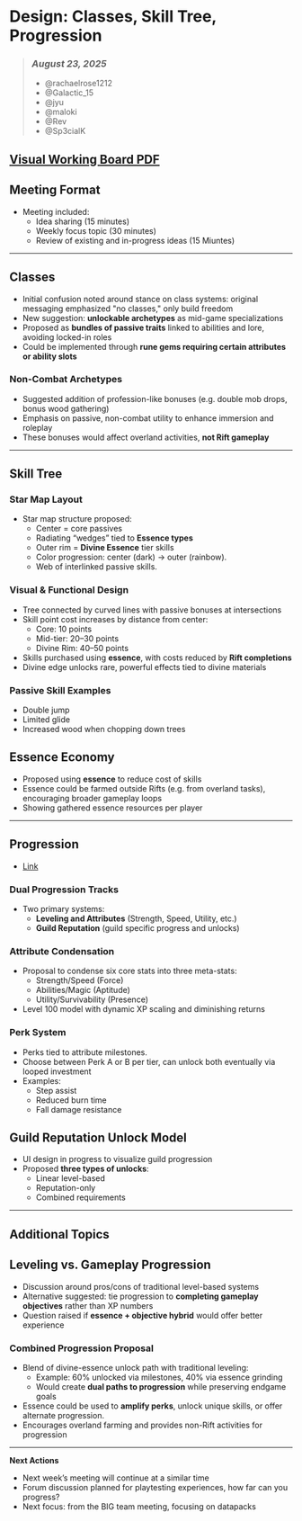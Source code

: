 # Design: Classes, Skill Tree, Progression

> ### _August 23, 2025_
> - @rachaelrose1212
> - @Galactic_15
> - @jyu
> - @maloki
> - @Rev
> - @Sp3cialK

## [Visual Working Board PDF](/other-files/meeting-notes/Visual-Working-Board-8-23-25.pdf)

## Meeting Format
- Meeting included:
  - Idea sharing (15 minutes)
  - Weekly focus topic (30 minutes)
  - Review of existing and in-progress ideas (15 Miuntes)

---

## Classes
- Initial confusion noted around stance on class systems: original messaging emphasized "no classes," only build freedom
- New suggestion: **unlockable archetypes** as mid-game specializations
- Proposed as **bundles of passive traits** linked to abilities and lore, avoiding locked-in roles
- Could be implemented through **rune gems requiring certain attributes or ability slots**

### Non-Combat Archetypes
- Suggested addition of profession-like bonuses (e.g. double mob drops, bonus wood gathering)
- Emphasis on passive, non-combat utility to enhance immersion and roleplay
- These bonuses would affect overland activities, **not Rift gameplay**

---

## Skill Tree

### Star Map Layout
- Star map structure proposed:
  - Center = core passives
  - Radiating “wedges” tied to **Essence types**
  - Outer rim = **Divine Essence** tier skills
  - Color progression: center (dark) → outer (rainbow).
  - Web of interlinked passive skills.

### Visual & Functional Design
- Tree connected by curved lines with passive bonuses at intersections
- Skill point cost increases by distance from center:
  - Core: 10 points
  - Mid-tier: 20–30 points
  - Divine Rim: 40–50 points
- Skills purchased using **essence**, with costs reduced by **Rift completions**
- Divine edge unlocks rare, powerful effects tied to divine materials

### Passive Skill Examples
- Double jump
- Limited glide
- Increased wood when chopping down trees

## Essence Economy
- Proposed using **essence** to reduce cost of skills
- Essence could be farmed outside Rifts (e.g. from overland tasks), encouraging broader gameplay loops
- Showing gathered essence resources per player

---

## Progression
- [Link](https://discord.com/channels/1374772629298483202/1408533253790367784/1408533253790367784)

### Dual Progression Tracks
- Two primary systems:
  - **Leveling and Attributes** (Strength, Speed, Utility, etc.)
  - **Guild Reputation** (guild specific progress and unlocks)

### Attribute Condensation
- Proposal to condense six core stats into three meta-stats:
  - Strength/Speed (Force)
  - Abilities/Magic (Aptitude)
  - Utility/Survivability (Presence)
- Level 100 model with dynamic XP scaling and diminishing returns

### Perk System
- Perks tied to attribute milestones.
- Choose between Perk A or B per tier, can unlock both eventually via looped investment
- Examples:
  - Step assist
  - Reduced burn time
  - Fall damage resistance

## Guild Reputation Unlock Model
- UI design in progress to visualize guild progression
- Proposed **three types of unlocks**:
  - Linear level-based
  - Reputation-only
  - Combined requirements

---

## Additional Topics

## Leveling vs. Gameplay Progression
- Discussion around pros/cons of traditional level-based systems
- Alternative suggested: tie progression to **completing gameplay objectives** rather than XP numbers
- Question raised if **essence + objective hybrid** would offer better experience

### Combined Progression Proposal
- Blend of divine-essence unlock path with traditional leveling:
  - Example: 60% unlocked via milestones, 40% via essence grinding
  - Would create **dual paths to progression** while preserving endgame goals
- Essence could be used to **amplify perks**, unlock unique skills, or offer alternate progression.
- Encourages overland farming and provides non-Rift activities for progression


---

**Next Actions**
- Next week’s meeting will continue at a similar time
- Forum discussion planned for playtesting experiences, how far can you progress?
- Next focus: from the BIG team meeting, focusing on datapacks